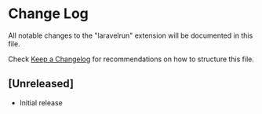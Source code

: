 # Change Log

All notable changes to the "laravelrun" extension will be documented in this file.

Check [Keep a Changelog](http://keepachangelog.com/) for recommendations on how to structure this file.

## [Unreleased]

- Initial release